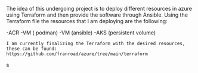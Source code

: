 
The idea of this undergoing project is to deploy different resources in azure using Terraform and then provide the software through Ansible.
Using the Terraform file the resources that I am deploying are the following:

-ACR
-VM ( podman)
-VM (ansible)
-AKS (persistent volume)
```#0969DA
I am currently finalizing the Terraform with the desired resources, these can be found: https://github.com/franroad/azure/tree/main/terraform
````

s
